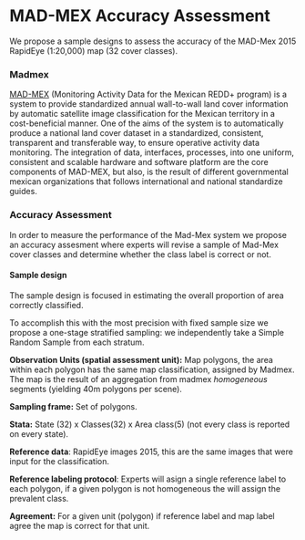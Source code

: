 # MAD-MEX Accuracy Assessment

We propose a sample designs to assess the accuracy of the 
MAD-Mex 2015 RapidEye (1:20,000) map (32 cover classes). 

### Madmex
[MAD-MEX](http://madmex.conabio.gob.mx) (Monitoring Activity Data for the 
Mexican REDD+ program) is a system to provide standardized annual wall-to-wall 
land cover information by automatic satellite image classification for the 
Mexican territory in a cost-beneficial manner. One of the aims of the system is 
to automatically produce a national land cover dataset in a standardized, 
consistent, transparent and transferable 
way, to ensure operative activity data monitoring. The integration of data, 
interfaces, processes, into one uniform, consistent and scalable hardware and 
software platform are the core components of MAD-MEX, but also, is the result 
of different governmental mexican organizations that follows international and national standardize guides. 

### Accuracy Assessment
In order to measure the performance of the Mad-Mex system we propose an 
accuracy assesment where experts will revise a sample of Mad-Mex cover classes 
and determine whether the class label is correct or not. 

#### Sample design
The sample design is focused in estimating the overall proportion of area 
correctly classified. 

To accomplish this with the most precision with fixed sample size we propose a 
one-stage stratified sampling: we independently take a Simple Random Sample 
from each stratum.

**Observation Units (spatial assessment unit):** Map polygons, the area within
each polygon has the same map classification, assigned by Madmex. The map is the 
result of an aggregation from madmex *homogeneous* segments (yielding 40m 
polygons per scene).

**Sampling frame:** Set of polygons.  

**Stata:** State (32) x Classes(32) x Area class(5) (not every class is reported on every state).

**Reference data**: RapidEye images 2015, this are the same images that were
input for the classification.

**Reference labeling protocol**: Experts will asign a single reference label to 
each polygon, if a given polygon is not homogeneous the will assign the 
prevalent class.

**Agreement:** For a given unit (polygon) if reference label and map label 
agree the map is correct for that unit.


